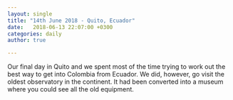 ```yaml
---
layout: single
title: "14th June 2018 - Quito, Ecuador"
date:   2018-06-13 22:07:00 +0300
categories: daily
author: true

---
```


Our final day in Quito and we spent most of the time trying to work out the best way to get into Colombia from Ecuador. We did, however, go visit the oldest observatory in the continent. It had been converted into a museum where you could see all the old equipment. 


